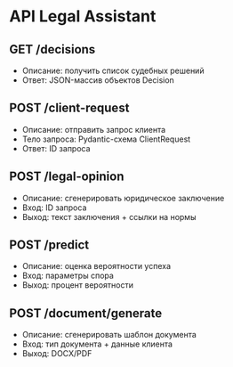 # API Legal Assistant

## GET /decisions
- Описание: получить список судебных решений
- Ответ: JSON-массив объектов Decision

## POST /client-request
- Описание: отправить запрос клиента
- Тело запроса: Pydantic-схема ClientRequest
- Ответ: ID запроса

## POST /legal-opinion
- Описание: сгенерировать юридическое заключение
- Вход: ID запроса
- Выход: текст заключения + ссылки на нормы

## POST /predict
- Описание: оценка вероятности успеха
- Вход: параметры спора
- Выход: процент вероятности

## POST /document/generate
- Описание: сгенерировать шаблон документа
- Вход: тип документа + данные клиента
- Выход: DOCX/PDF
